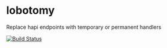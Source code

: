 # lobotomy

Replace hapi endpoints with temporary or permanent handlers

[![Build Status](https://secure.travis-ci.org/hueniverse/lobotomy.svg)](http://travis-ci.org/hueniverse/lobotomy)
